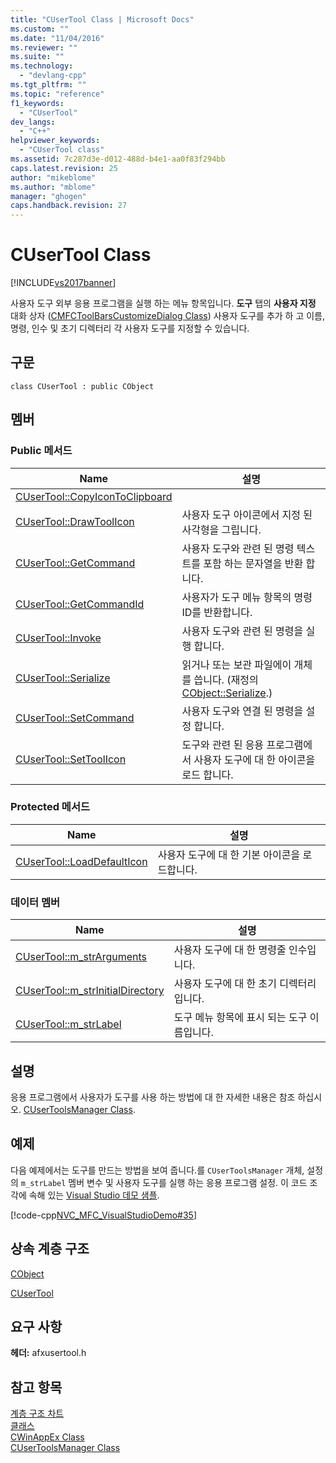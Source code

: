 ```yaml
---
title: "CUserTool Class | Microsoft Docs"
ms.custom: ""
ms.date: "11/04/2016"
ms.reviewer: ""
ms.suite: ""
ms.technology: 
  - "devlang-cpp"
ms.tgt_pltfrm: ""
ms.topic: "reference"
f1_keywords: 
  - "CUserTool"
dev_langs: 
  - "C++"
helpviewer_keywords: 
  - "CUserTool class"
ms.assetid: 7c287d3e-d012-488d-b4e1-aa0f83f294bb
caps.latest.revision: 25
author: "mikeblome"
ms.author: "mblome"
manager: "ghogen"
caps.handback.revision: 27
---
```

# CUserTool Class
[!INCLUDE[vs2017banner](../../assembler/inline/includes/vs2017banner.md)]

사용자 도구 외부 응용 프로그램을 실행 하는 메뉴 항목입니다.  **도구** 탭의  **사용자 지정** 대화 상자 \([CMFCToolBarsCustomizeDialog Class](../../mfc/reference/cmfctoolbarscustomizedialog-class.md)\) 사용자 도구를 추가 하 고 이름, 명령, 인수 및 초기 디렉터리 각 사용자 도구를 지정할 수 있습니다.  
  
## 구문  
  
```  
class CUserTool : public CObject  
```  
  
## 멤버  
  
### Public 메서드  
  
|Name|설명|  
|----------|--------|  
|[CUserTool::CopyIconToClipboard](../Topic/CUserTool::CopyIconToClipboard.md)||  
|[CUserTool::DrawToolIcon](../Topic/CUserTool::DrawToolIcon.md)|사용자 도구 아이콘에서 지정 된 사각형을 그립니다.|  
|[CUserTool::GetCommand](../Topic/CUserTool::GetCommand.md)|사용자 도구와 관련 된 명령 텍스트를 포함 하는 문자열을 반환 합니다.|  
|[CUserTool::GetCommandId](../Topic/CUserTool::GetCommandId.md)|사용자가 도구 메뉴 항목의 명령 ID를 반환합니다.|  
|[CUserTool::Invoke](../Topic/CUserTool::Invoke.md)|사용자 도구와 관련 된 명령을 실행 합니다.|  
|[CUserTool::Serialize](../Topic/CUserTool::Serialize.md)|읽거나 또는 보관 파일에이 개체를 씁니다.  \(재정의 [CObject::Serialize](../Topic/CObject::Serialize.md).\)|  
|[CUserTool::SetCommand](../Topic/CUserTool::SetCommand.md)|사용자 도구와 연결 된 명령을 설정 합니다.|  
|[CUserTool::SetToolIcon](../Topic/CUserTool::SetToolIcon.md)|도구와 관련 된 응용 프로그램에서 사용자 도구에 대 한 아이콘을 로드 합니다.|  
  
### Protected 메서드  
  
|Name|설명|  
|----------|--------|  
|[CUserTool::LoadDefaultIcon](../Topic/CUserTool::LoadDefaultIcon.md)|사용자 도구에 대 한 기본 아이콘을 로드합니다.|  
  
### 데이터 멤버  
  
|Name|설명|  
|----------|--------|  
|[CUserTool::m\_strArguments](../Topic/CUserTool::m_strArguments.md)|사용자 도구에 대 한 명령줄 인수입니다.|  
|[CUserTool::m\_strInitialDirectory](../Topic/CUserTool::m_strInitialDirectory.md)|사용자 도구에 대 한 초기 디렉터리입니다.|  
|[CUserTool::m\_strLabel](../Topic/CUserTool::m_strLabel.md)|도구 메뉴 항목에 표시 되는 도구 이름입니다.|  
  
## 설명  
 응용 프로그램에서 사용자가 도구를 사용 하는 방법에 대 한 자세한 내용은 참조 하십시오. [CUserToolsManager Class](../../mfc/reference/cusertoolsmanager-class.md).  
  
## 예제  
 다음 예제에서는 도구를 만드는 방법을 보여 줍니다.를 `CUserToolsManager` 개체, 설정의 `m_strLabel` 멤버 변수 및 사용자 도구를 실행 하는 응용 프로그램 설정.  이 코드 조각에 속해 있는  [Visual Studio 데모 샘플](../../top/visual-cpp-samples.md).  
  
 [!code-cpp[NVC_MFC_VisualStudioDemo#35](../../mfc/codesnippet/CPP/cusertool-class_1.cpp)]  
  
## 상속 계층 구조  
 [CObject](../../mfc/reference/cobject-class.md)  
  
 [CUserTool](../../mfc/reference/cusertool-class.md)  
  
## 요구 사항  
 **헤더:** afxusertool.h  
  
## 참고 항목  
 [계층 구조 차트](../../mfc/hierarchy-chart.md)   
 [클래스](../../mfc/reference/mfc-classes.md)   
 [CWinAppEx Class](../../mfc/reference/cwinappex-class.md)   
 [CUserToolsManager Class](../../mfc/reference/cusertoolsmanager-class.md)